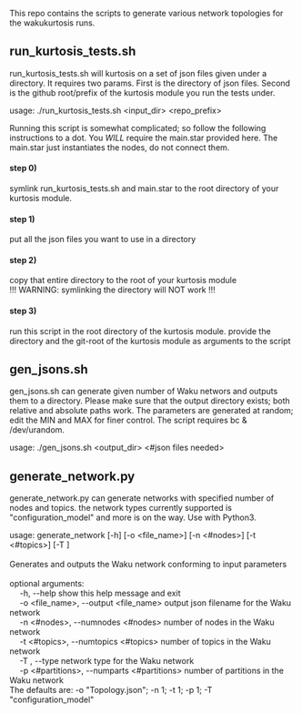 This repo contains the scripts to generate various network topologies for the wakukurtosis runs. 

## run_kurtosis_tests.sh
run_kurtosis_tests.sh will kurtosis on a set of json files given under a directory. It requires two params. First is the directory of json files. Second is the github root/prefix of the kurtosis module you run the tests under.</br>

usage: ./run_kurtosis_tests.sh <input_dir> <repo_prefix> </br>

Running this script is somewhat complicated; so follow the following instructions to a dot. You *WILL* require the main.star provided here. The main.star just instantiates the nodes, do not connect them.

#### step 0)
  symlink  run_kurtosis_tests.sh  and main.star to the root directory of your kurtosis module.</br>
#### step 1)
  put all the json files you want to use in a directory</br>
#### step 2)
   copy that entire directory to the root of your kurtosis module</br>
   !!! WARNING: symlinking the directory will NOT work !!!</br>
#### step 3)
   run this script in the root directory of the kurtosis module. provide the directory and the git-root of the kurtosis module as arguments to the script</br>




## gen_jsons.sh
gen_jsons.sh can generate given number of Waku networs and outputs them to a directory. Please make sure that the output directory exists; both relative and absolute paths work. The parameters are generated at random; edit the MIN and MAX for finer control. The script requires bc & /dev/urandom.<br>

usage: ./gen_jsons.sh <output_dir> <#json files needed> </br>

## generate_network.py
generate_network.py can generate networks with specified number of nodes and topics. the network types currently supported is "configuration_model" and more is on the way. Use with Python3.

usage: generate_network [-h] [-o <file_name>] [-n <#nodes>] [-t <#topics>]
                        [-T <type>] <br>
</br>
Generates and outputs the Waku network conforming to input parameters<br>
</br>
optional arguments:</br>
&emsp;  -h, --help            show this help message and exit</br>
&emsp;  -o <file_name>, --output <file_name> output json filename for the Waku network </br>
&emsp;  -n <#nodes>, --numnodes <#nodes> number of nodes in the Waku network </br>
&emsp;  -t <#topics>, --numtopics <#topics> number of topics in the Waku network </br>
&emsp;  -T <type>, --type <type>  network type for the Waku network </br>
&emsp;  -p <#partitions>, --numparts <#partitions> number of partitions in the Waku network
</br>
The defaults are: -o "Topology.json"; -n 1; -t 1; -p 1; -T
"configuration_model"
</br>
